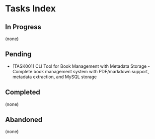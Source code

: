 # Tasks Index

## In Progress
(none)

## Pending
- [TASK001] CLI Tool for Book Management with Metadata Storage - Complete book management system with PDF/markdown support, metadata extraction, and MySQL storage

## Completed
(none)

## Abandoned
(none)
